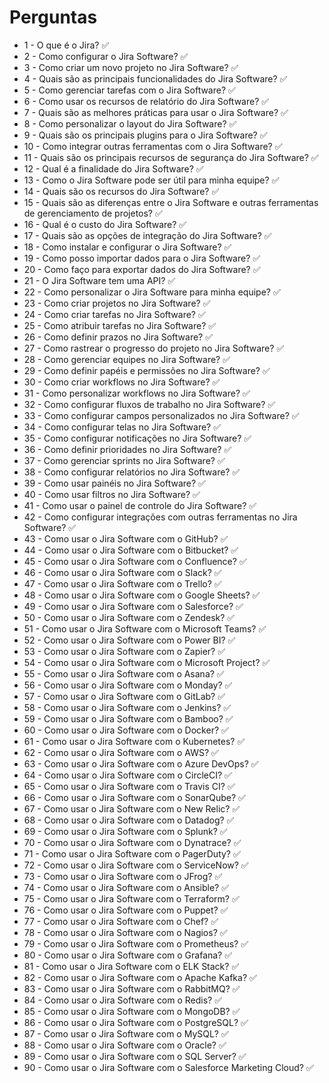 # Perguntas


- 1 - O que é o Jira? ✅
- 2 - Como configurar o Jira Software? ✅
- 3 - Como criar um novo projeto no Jira Software? ✅
- 4 - Quais são as principais funcionalidades do Jira Software? ✅
- 5 - Como gerenciar tarefas com o Jira Software? ✅
- 6 - Como usar os recursos de relatório do Jira Software? ✅
- 7 - Quais são as melhores práticas para usar o Jira Software? ✅
- 8 - Como personalizar o layout do Jira Software? ✅
- 9 - Quais são os principais plugins para o Jira Software? ✅ 
- 10 - Como integrar outras ferramentas com o Jira Software? ✅ 
- 11 - Quais são os principais recursos de segurança do Jira Software? ✅ 
- 12 - Qual é a finalidade do Jira Software? ✅
- 13 - Como o Jira Software pode ser útil para minha equipe? ✅
- 14 - Quais são os recursos do Jira Software? ✅
- 15 - Quais são as diferenças entre o Jira Software e outras ferramentas de gerenciamento de projetos? ✅
- 16 - Qual é o custo do Jira Software? ✅
- 17 - Quais são as opções de integração do Jira Software? ✅
- 18 - Como instalar e configurar o Jira Software? ✅
- 19 - Como posso importar dados para o Jira Software? ✅
- 20 - Como faço para exportar dados do Jira Software? ✅
- 21 - O Jira Software tem uma API? ✅
- 22 - Como personalizar o Jira Software para minha equipe? ✅
- 23 - Como criar projetos no Jira Software? ✅
- 24 - Como criar tarefas no Jira Software? ✅
- 25 - Como atribuir tarefas no Jira Software? ✅
- 26 - Como definir prazos no Jira Software? ✅
- 27 - Como rastrear o progresso do projeto no Jira Software? ✅
- 28 - Como gerenciar equipes no Jira Software? ✅
- 29 - Como definir papéis e permissões no Jira Software? ✅
- 30 - Como criar workflows no Jira Software? ✅
- 31 - Como personalizar workflows no Jira Software? ✅
- 32 - Como configurar fluxos de trabalho no Jira Software? ✅
- 33 - Como configurar campos personalizados no Jira Software? ✅
- 34 - Como configurar telas no Jira Software? ✅
- 35 - Como configurar notificações no Jira Software? ✅
- 36 - Como definir prioridades no Jira Software? ✅
- 37 - Como gerenciar sprints no Jira Software? ✅
- 38 - Como configurar relatórios no Jira Software? ✅
- 39 - Como usar painéis no Jira Software? ✅
- 40 - Como usar filtros no Jira Software? ✅
- 41 - Como usar o painel de controle do Jira Software? ✅
- 42 - Como configurar integrações com outras ferramentas no Jira Software? ✅
- 43 - Como usar o Jira Software com o GitHub? ✅
- 44 - Como usar o Jira Software com o Bitbucket? ✅
- 45 - Como usar o Jira Software com o Confluence? ✅
- 46 - Como usar o Jira Software com o Slack? ✅
- 47 - Como usar o Jira Software com o Trello? ✅
- 48 - Como usar o Jira Software com o Google Sheets? ✅
- 49 - Como usar o Jira Software com o Salesforce? ✅
- 50 - Como usar o Jira Software com o Zendesk? ✅
- 51 - Como usar o Jira Software com o Microsoft Teams? ✅
- 52 - Como usar o Jira Software com o Power BI? ✅
- 53 - Como usar o Jira Software com o Zapier? ✅
- 54 - Como usar o Jira Software com o Microsoft Project? ✅
- 55 - Como usar o Jira Software com o Asana? ✅
- 56 - Como usar o Jira Software com o Monday? ✅
- 57 - Como usar o Jira Software com o GitLab? ✅
- 58 - Como usar o Jira Software com o Jenkins? ✅
- 59 - Como usar o Jira Software com o Bamboo? ✅
- 60 - Como usar o Jira Software com o Docker? ✅
- 61 - Como usar o Jira Software com o Kubernetes? ✅
- 62 - Como usar o Jira Software com o AWS? ✅
- 63 - Como usar o Jira Software com o Azure DevOps? ✅
- 64 - Como usar o Jira Software com o CircleCI? ✅
- 65 - Como usar o Jira Software com o Travis CI? ✅
- 66 - Como usar o Jira Software com o SonarQube? ✅
- 67 - Como usar o Jira Software com o New Relic? ✅
- 68 - Como usar o Jira Software com o Datadog? ✅
- 69 - Como usar o Jira Software com o Splunk? ✅
- 70 - Como usar o Jira Software com o Dynatrace? ✅
- 71 - Como usar o Jira Software com o PagerDuty? ✅
- 72 - Como usar o Jira Software com o ServiceNow? ✅
- 73 - Como usar o Jira Software com o JFrog? ✅
- 74 - Como usar o Jira Software com o Ansible? ✅
- 75 - Como usar o Jira Software com o Terraform? ✅
- 76 - Como usar o Jira Software com o Puppet? ✅
- 77 - Como usar o Jira Software com o Chef? ✅
- 78 - Como usar o Jira Software com o Nagios? ✅
- 79 - Como usar o Jira Software com o Prometheus? ✅
- 80 - Como usar o Jira Software com o Grafana? ✅
- 81 - Como usar o Jira Software com o ELK Stack? ✅
- 82 - Como usar o Jira Software com o Apache Kafka? ✅
- 83 - Como usar o Jira Software com o RabbitMQ? ✅
- 84 - Como usar o Jira Software com o Redis? ✅
- 85 - Como usar o Jira Software com o MongoDB? ✅
- 86 - Como usar o Jira Software com o PostgreSQL? ✅
- 87 - Como usar o Jira Software com o MySQL? ✅
- 88 - Como usar o Jira Software com o Oracle? ✅
- 89 - Como usar o Jira Software com o SQL Server? ✅
- 90 - Como usar o Jira Software com o Salesforce Marketing Cloud? ✅